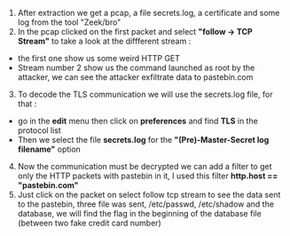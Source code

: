 1. After extraction we get a pcap, a file secrets.log, a certificate and some log from the tool "Zeek/bro"
2. In the pcap clicked on the first packet and select **"follow -> TCP Stream"** to take a look at the diffferent stream :
- the first one show us some weird HTTP GET
- Stream number 2 show us the command launched as root by the attacker, we can see the attacker exfiltrate data to pastebin.com
3. To decode the TLS communication we will use the secrets.log file, for that :
- go in the **edit** menu then click on **preferences** and find **TLS** in the protocol list 
- Then we select the file **secrets.log** for the **"(Pre)-Master-Secret log filename"** option
4. Now the communication must be decrypted we can add a filter to get only the HTTP packets with pastebin in it, I used this filter **http.host == "pastebin.com"**
7. Just click on the packet on select follow tcp stream to see the data sent to the pastebin, three file was sent, /etc/passwd, /etc/shadow and the database, we will find the flag in the beginning of the database file (between two fake credit card number)
